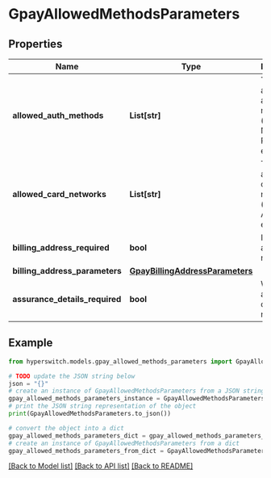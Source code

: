 # GpayAllowedMethodsParameters


## Properties

Name | Type | Description | Notes
------------ | ------------- | ------------- | -------------
**allowed_auth_methods** | **List[str]** | The list of allowed auth methods (ex: 3DS, No3DS, PAN_ONLY etc) | 
**allowed_card_networks** | **List[str]** | The list of allowed card networks (ex: AMEX,JCB etc) | 
**billing_address_required** | **bool** | Is billing address required | [optional] 
**billing_address_parameters** | [**GpayBillingAddressParameters**](GpayBillingAddressParameters.md) |  | [optional] 
**assurance_details_required** | **bool** | Whether assurance details are required | [optional] 

## Example

```python
from hyperswitch.models.gpay_allowed_methods_parameters import GpayAllowedMethodsParameters

# TODO update the JSON string below
json = "{}"
# create an instance of GpayAllowedMethodsParameters from a JSON string
gpay_allowed_methods_parameters_instance = GpayAllowedMethodsParameters.from_json(json)
# print the JSON string representation of the object
print(GpayAllowedMethodsParameters.to_json())

# convert the object into a dict
gpay_allowed_methods_parameters_dict = gpay_allowed_methods_parameters_instance.to_dict()
# create an instance of GpayAllowedMethodsParameters from a dict
gpay_allowed_methods_parameters_from_dict = GpayAllowedMethodsParameters.from_dict(gpay_allowed_methods_parameters_dict)
```
[[Back to Model list]](../README.md#documentation-for-models) [[Back to API list]](../README.md#documentation-for-api-endpoints) [[Back to README]](../README.md)


